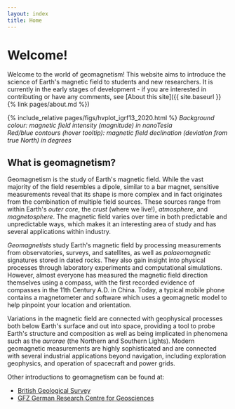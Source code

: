 ```yaml
---
layout: index
title: Home
---
```


# Welcome!

Welcome to the world of geomagnetism!
This website aims to introduce the science of Earth's magnetic field to students and new researchers.
It is currently in the early stages of development - if you are interested in contributing or have any comments, see [About this site]({{ site.baseurl }}{% link pages/about.md %})

{% include_relative pages/figs/hvplot_igrf13_2020.html %}
*Background colour: magnetic field intensity (magnitude) in nanoTesla*  
*Red/blue contours (hover tooltip): magnetic field declination (deviation from true North) in degrees*

## What is geomagnetism?
Geomagnetism is the study of Earth's magnetic field.
While the vast majority of the field resembles a dipole, similar to a bar magnet, sensitive measurements reveal that its shape is more complex and in fact originates from the combination of multiple field sources.
These sources range from within Earth's *outer core*, the *crust* (where we live!), *atmosphere*, and *magnetosphere*.
The magnetic field varies over time in both predictable and unpredictable ways, which makes it an interesting area of study and has several applications within industry.

*Geomagnetists* study Earth's magnetic field by processing measurements from observatories, surveys, and satellites, as well as *palaeomagnetic* signatures stored in dated rocks.
They also gain insight into physical processes through laboratory experiments and computational simulations.
However, almost everyone has measured the magnetic field direction themselves using a compass, with the first recorded evidence of compasses in the 11th Century A.D. in China.
Today, a typical mobile phone contains a magnetometer and software which uses a geomagnetic model to help pinpoint your location and orientation.

Variations in the magnetic field are connected with geophysical processes both below Earth's surface and out into space, providing a tool to probe Earth's structure and composition as well as being implicated in phenomena such as the *aurorae* (the Northern and Southern Lights).
Modern geomagnetic measurements are highly sophisticated and are connected with several industrial applications beyond navigation, including exploration geophysics, and operation of spacecraft and power grids.

Other introductions to geomagnetism can be found at:
- [British Geological Survey](https://geomag.bgs.ac.uk/education/earthmag.html)
- [GFZ German Research Centre for Geosciences](https://www.gfz-potsdam.de/en/section/geomagnetism/topics/)

